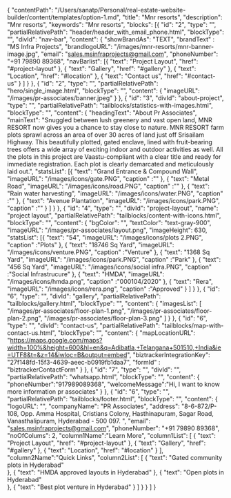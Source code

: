 {
  "contentPath": "/Users/sanatp/Personal/real-estate-website-builder/content/templates/option-1.md",
  "title": "Mnr resorts",
  "description": "Mnr resorts",
  "keywords": "Mnr resorts",
  "blocks": [{
      "id": "2",
      "type": "",
      "partialRelativePath": "header/header_with_email_phone.html",
      "blockType": "",
      "divId": "nav-bar",
      "content": {
        "showBrandAs": "TEXT",
        "brandText" : "MS Infra Projects",
        "brandlogoURL": "/images/mnr-resorts/mnr-banner-image.jpg",
        "email": "sales.msinfraprojects@gmail.com",
        "phoneNumber": "+91 79890 89368",
        "navBarlist": [{
            "text": "Project Layout",
            "href": "#project-layout"
          },
          {
            "text": "Gallery",
            "href": "#gallery"
          },
          {
            "text": "Location",
            "href": "#location"
          },
          {
            "text": "Contact us",
            "href": "#contact-us"
          }
        ]
      }
    },
    {
      "id": "2",
      "type": "",
      "partialRelativePath": "hero/single_image.html",
      "blockType": "",
      "content": {
        "imageURL": "/images/pr-associates/banner.jpeg"
      }
    },
    {
      "id": "3",
      "divId": "about-project",
      "type": "",
      "partialRelativePath": "tailblocks/statistics-with-images.html",
      "blockType": "",
      "content": {
        "headingText": "About Pr Associates",
        "mainText": "Snuggled between lush greenery and vast open land, MNR RESORT now gives you a chance to stay close to nature. MNR RESORT farm plots sprawl across an area of over 30 acres of land just off Srisailam Highway. This beautifully plotted, gated enclave, lined with fruit-bearing trees offers a wide array of exciting indoor and outdoor activities as well. All the plots in this project are Vaastu-compliant with a clear title and ready for immediate registration. Each plot is clearly demarcated and meticulously laid out.",
        "statsList": [{
            "text": "Grand Entrance & Compound Wall",
            "imageURL": "/images/icons/gate.PNG",
            "caption" :""
          },
          {
            "text": "Metal Road",
            "imageURL": "/images/icons/road.PNG",
            "caption" :""
          },
          {
            "text": "Rain water harvesting",
            "imageURL": "/images/icons/water.PNG",
            "caption" :""
          },
          {
            "text": "Avenue Plantation",
            "imageURL": "/images/icons/park.PNG",
            "caption" :""
          }
        ]
      }
    },
    {
      "id": "4",
      "type": "",
      "divId": "project-layout",
      "name": "project layout",
      "partialRelativePath": "tailblocks/content-with-icons.html",
      "blockType": "",
      "content": {
        "bgColor": "",
        "textColor": "text-gray-900",
        "imageURL": "/images/pr-associates/layout.png",
        "imageHeight": 630,
        "statsList": [{
            "text": "54",
            "imageURL": "/images/icons/plots 2.PNG",
            "caption" :"Plots"
          },
          {
            "text": "18746 Sq Yard",
            "imageURL": "/images/icons/venture.PNG",
            "caption" :"Venture"
          },
          {
            "text": "1368 Sq Yard",
            "imageURL": "/images/icons/park.PNG",
            "caption" :"Park"
          },
          {
            "text": "456 Sq Yard",
            "imageURL": "/images/icons/social infra.PNG",
            "caption" :"Social Infrastrucure"
          },
          {
            "text": "HMDA",
            "imageURL": "/images/icons/hmda.png",
            "caption" :"000104/2020"
          },
          {
            "text": "Rera",
            "imageURL": "/images/icons/rera.png",
            "caption" :"Approved"
          }
        ]
      }
    },
    {
      "id": "6",
      "type": "",
      "divId": "gallery",
      "partialRelativePath": "tailblocks/gallery.html",
      "blockType": "",
      "content": {
        "imagesList": [
          "/images/pr-associates/floor-plan-1.png",
          "/images/pr-associates/floor-plan-2.png",
          "/images/pr-associates/floor-plan-3.png"
        ]
      }
    },
    {
      "id": "6",
      "type": "",
      "divId": "contact-us",
      "partialRelativePath": "tailblocks/map-with-contact-us.html",
      "blockType": "",
      "content": {
        "mapLocationURL": "https://maps.google.com/maps?width=100%&height=600&hl=en&q=Adibatla,+Telangana+501510,+India&ie=UTF8&t=&z=14&iwloc=B&output=embed",
        "biztrackerIntegrationKey": "27f148fd-15f3-4639-aeec-b0919fb1daa7",
        "formId" : "biztrackerContactForm"
      }
    },
    {
      "id": "7",
      "type": "",
      "divId": "",
      "partialRelativePath": "whatsapp.html",
      "blockType": "",
      "content": {
        "phoneNumber":"917989089368",
        "welcomeMessage":"Hi, I want to know more information pr associates"
      }
    },
    {
      "id": "6",
      "type": "",
      "partialRelativePath": "tailblocks/footer.html",
      "blockType": "",
      "content": {
        "logoURL": "",
        "companyName": "PR Associates",
        "address": "8-6-872/P-108, Opp. Amma Hospital, Cristians Colony, Hasthinapuram, Sagar Road, Vanasthalipuram, Hyderabad - 500 097. ",
        "email": "sales.msinfraprojects@gmail.com",
        "phoneNumber": "+91 79890 89368",
        "noOfColums": 2,
        "column1Name":"Learn More",
        "column1List": [
        {
            "text": "Project Layout",
            "href": "#project-layout"
          },
          {
            "text": "Gallery",
            "href": "#gallery"
          },
          {
            "text": "Location",
            "href": "#location"
          }
        ],
        "column2Name":"Quick Links",
        "column2List": [
          {
            "text": "Gated community plots in Hyderabad"  
          },
          {
            "text": "HMDA approved layouts in Hyderabad"
          },
          {
            "text": "Open plots in Hyderabad"  
          },
          {
            "text": "Best plot venture in Hyderabad"
          }
        ]
      }
    }
  ]
}
